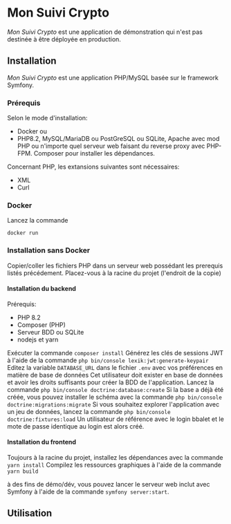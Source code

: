 # Mon Suivi Crypto

*Mon Suivi Crypto* est une application de démonstration qui n'est pas destinée à être déployée en production.

## Installation

*Mon Suivi Crypto* est une application PHP/MySQL basée sur le framework Symfony.

### Prérequis

Selon le mode d'installation:
 * Docker ou
 * PHP8.2, MySQL/MariaDB ou PostGreSQL ou SQLite, Apache avec mod PHP ou n'importe quel serveur web faisant du reverse proxy avec PHP-FPM. Composer pour installer les dépendances.

Concernant PHP, les extansions suivantes sont nécessaires:
 * XML
 * Curl

### Docker

Lancez la commande

    docker run

### Installation sans Docker

Copier/coller les fichiers PHP dans un serveur web possédant les prerequis listés précédement.
Placez-vous à la racine du projet (l'endroit de la copie)

#### Installation du backend

Prérequis:
 - PHP 8.2
 - Composer (PHP)
 - Serveur BDD ou SQLite
 - nodejs et yarn

Exécuter la commande `composer install`
Générez les clés de sessions JWT à l'aide de la commande `php bin/console lexik:jwt:generate-keypair`
Editez la variable `DATABASE_URL` dans le fichier `.env` avec vos préférences en matière de base de données
Cet utilisateur doit exister en base de données et avoir les droits suffisants pour créer la BDD de l'application.
Lancez la commande `php bin/console doctrine:database:create`
Si la base a déjà été créée, vous pouvez installer le schéma avec la commande `php bin/console doctrine:migrations:migrate`
Si vous souhaitez explorer l'application avec un jeu de données, lancez la commande `php bin/console doctrine:fixtures:load`
Un utilisateur de référence avec le login bbalet et le mote de passe identique au login est alors créé.


#### Installation du frontend

Toujours à la racine du projet, installez les dépendances avec la commande `yarn install`
Compilez les ressources graphiques à l'aide de la commande `yarn build`

à des fins de démo/dév, vous pouvez lancer le serveur web inclut avec Symfony à l'aide de la commande `symfony server:start`.

## Utilisation



